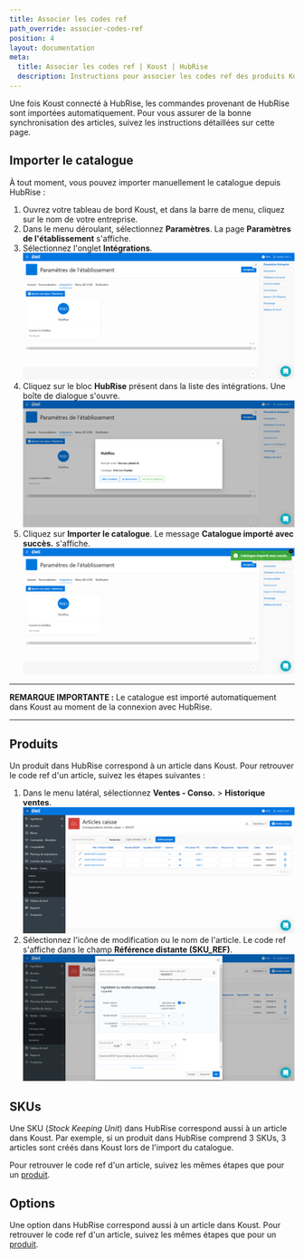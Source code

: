 ```yaml
---
title: Associer les codes ref
path_override: associer-codes-ref
position: 4
layout: documentation
meta:
  title: Associer les codes ref | Koust | HubRise
  description: Instructions pour associer les codes ref des produits Koust avec d'autres applications connectées à HubRise pour la synchronisation des données.
---
```


Une fois Koust connecté à HubRise, les commandes provenant de HubRise sont importées automatiquement. Pour vous assurer de la bonne synchronisation des articles, suivez les instructions détaillées sur cette page.

## Importer le catalogue

À tout moment, vous pouvez importer manuellement le catalogue depuis HubRise :

1. Ouvrez votre tableau de bord Koust, et dans la barre de menu, cliquez sur le nom de votre entreprise.
1. Dans le menu déroulant, sélectionnez **Paramètres**. La page **Paramètres de l'établissement** s'affiche.
1. Sélectionnez l'onglet **Intégrations**.
   ![Associer les codes ref - Onglet Intégrations](./images/004-koust-connected.png)
1. Cliquez sur le bloc **HubRise** présent dans la liste des intégrations. Une boîte de dialogue s'ouvre.
   ![Associer les codes ref - Informations](./images/005-koust-hubrise-information.png)
1. Cliquez sur **Importer le catalogue**. Le message **Catalogue importé avec succès.** s'affiche.
   ![Associer les codes ref - Catalogue importé](./images/006-koust-catalog-imported.png)

---

**REMARQUE IMPORTANTE :** Le catalogue est importé automatiquement dans Koust au moment de la connexion avec HubRise.

---

## Produits

Un produit dans HubRise correspond à un article dans Koust. Pour retrouver le code ref d'un article, suivez les étapes suivantes :

1. Dans le menu latéral, sélectionnez **Ventes - Conso.** > **Historique ventes**.
   ![Associer les codes ref - Liste des articles](./images/010-koust-item-list.png)
1. Sélectionnez l'icône de modification ou le nom de l'article. Le code ref s'affiche dans le champ **Référence distante (SKU_REF)**.
   ![Associer les codes ref - Détail article](./images/011-koust-item-detail.png)

## SKUs

Une SKU (_Stock Keeping Unit_) dans HubRise correspond aussi à un article dans Koust. Par exemple, si un produit dans HubRise comprend 3 SKUs, 3 articles sont créés dans Koust lors de l'import du catalogue.

Pour retrouver le code ref d'un article, suivez les mêmes étapes que pour un [produit](/apps/koust/associer-codes-ref#produits).

## Options

Une option dans HubRise correspond aussi à un article dans Koust. Pour retrouver le code ref d'un article, suivez les mêmes étapes que pour un [produit](/apps/koust/associer-codes-ref#produits).
